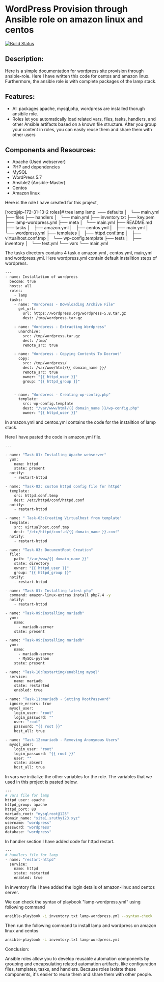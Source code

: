 
# WordPress Provision through Ansible role on  amazon linux and centos
[![Build Status](https://travis-ci.org/joemccann/dillinger.svg?branch=master)](https://travis-ci.org/joemccann/dillinger)

## Description:
Here is a simple documentation for wordpress site provision through ansible-role. Here I have written  this code for centos and amazon linux.  Furthermore, the ansible role is  with complete packages of the lamp stack.

## Features:

- All packages apache, mysql,php, wordpress are installed thorugh ansibile role.
- Roles let you automatically load related vars, files, tasks, handlers, and other Ansible artifacts based on a known file structure. After you group your content in roles, you can easily reuse them and share them with other users

## Components and Resources:
- Apache (Used webserver)
- PHP and dependencies
- MySQL
- WordPress 5.7
- Ansible2 (Ansible-Master)
- Centos
- Amazon linux

Here is the role I have created for this project,


[root@ip-172-31-13-2 roles]#  tree lamp
lamp
├── defaults
│   └── main.yml
├── files
├── handlers
│   └── main.yml
├── inventory.txt
├── key.pem
├── lamp-wordpress.yml
├── meta
│   └── main.yml
├── README.md
├── tasks
│   ├── amazon.yml
│   ├── centos.yml
│   ├── main.yml
│   └── wordpress.yml
├── templates
│   ├── httpd.conf.tmp
│   ├── virtualhost.conf.tmp
│   └── wp-config.template
├── tests
│   ├── inventory
│   └── test.yml
└── vars
    └── main.yml

The tasks directory contains  4 task o amazon.yml , centos.yml, main,yml and wordpress.yml.
Here wordpress.yml contain default installtion steps of wordpress.


```sh
---
- name: Installation of wordpress
  become: true
  hosts: all
  roles:
    - lamp
  tasks:
    - name: "Wordpress - Downloading Archive File"
      get_url:
        url: https://wordpress.org/wordpress-5.8.tar.gz
        dest: /tmp/wordpress.tar.gz

    - name: "Wordpress - Extracting Wordpress"
      unarchive:
        src: /tmp/wordpress.tar.gz
        dest: /tmp/
        remote_src: true

    - name: "Wordpress - Copying Contents To Docroot"
      copy:
        src: /tmp/wordpress/
        dest: /var/www/html/{{ domain_name }}/
        remote_src: true
        owner: "{{ httpd_user }}"
        group: "{{ httpd_group }}"


    - name: "Wordpress - Creating wp-config.php"
      template:
        src: wp-config.template
        dest: "/var/www/html/{{ domain_name }}/wp-config.php"
        owner: "{{ httpd_user }}"

```
In amazon.yml and centos.yml  contains the code for the  installtion of lamp stack.

Here I have pasted the code in amazon.yml file.

```sh
---

- name: "Task-01: Installing Apache webserver"
  yum:
    name: httpd
    state: present
  notify:
    - restart-httpd

- name: "Task-02: custom httpd config file for httpd"
  template:
    src: httpd.conf.temp
    dest: /etc/httpd/conf/httpd.conf
  notify:
    - restart-httpd

- name: " Task-03:Creating Virtualhost from template"
  template:
    src: virtualhost.conf.tmp
    dest: "/etc/httpd/conf.d/{{ domain_name }}.conf"
  notify:
    - restart-httpd

- name: "Task-03: DocumentRoot Creation"
  file:
    path: "/var/www/{{ domain_name }}"
    state: directory
    owner: "{{ httpd_user }}"
    group: "{{ httpd_group }}"
  notify:
    - restart-httpd

- name: "Task-01: Installing latest php"
  command: amazon-linux-extras install php7.4 -y
  notify:
    - restart-httpd

- name: "Task-09:Installing mariadb"
  yum:
    name:
      - mariadb-server
    state: present

- name: "Task-09:Installing mariadb"
  yum:
    name:
      - mariadb-server
      - MySQL-python
    state: present

- name: "Task-10:Restarting/enabling mysql"
  service:
    name: mariadb
    state: restarted
    enabled: true

- name: "Task-11:mariadb - Setting RootPassword"
  ignore_errors: true
  mysql_user:
    login_user: "root"
    login_password: ""
    user: "root"
    password: "{{ root }}"
    host_all: true

- name: "Task-12:mariadb - Removing Anonymous Users"
  mysql_user:
    login_user: "root"
    login_password: "{{ root }}"
    user: ""
    state: absent
    host_all: true
```

In vars  we initialize the other variables for the role. The variables that we used in this project is pasted below.

```sh
---
# vars file for lamp
httpd_user: apache
httpd_group: apache
httpd_port: 80
mariadb_root: "mysqlroot@123"
domain_name: "site1.sruthy123.xyz"
username: "wordpress"
password: "wordpress"
database: "wordpress"
```

In handler section I have added code for httpd restart.

```sh
---
# handlers file for lamp
- name: "restart-httpd"
  service:
    name: httpd
    state: restarted
    enabled: true
```

In inventory file I have added the login details of  amazon-linux  and  centos server.


We can check the syntax of playbook "lamp-wordpress.yml" using  following command

```sh
ansible-playbook -i inventory.txt lamp-wordpress.yml --syntax-check
```

Then run the following command to install lamp and wordpress on amazon linux and centos

```sh
ansible-playbook -i inventory.txt lamp-wordpress.yml
```

Conclusion:

Ansible roles allow you to develop reusable automation components by grouping and encapsulating related automation artifacts, like configuration files, templates, tasks, and handlers. Because roles isolate these components, it's easier to reuse them and share them with other people.

